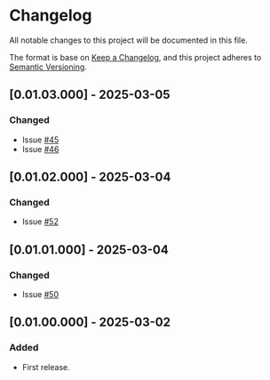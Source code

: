 # Changelog
All notable changes to this project will be documented in this file.

The format is base on [Keep a Changelog](https://keepachangelog.com/en/1.1.0/), and this project adheres to [Semantic Versioning](https://semver.org/spec/v2.0.0.html).

## [0.01.03.000] - 2025-03-05
### Changed
- Issue [#45](https://github.com/j3-signalroom/ccaf-housekeeping-python_lib/issues/45)
- Issue [#46](https://github.com/j3-signalroom/ccaf-housekeeping-python_lib/issues/46)

## [0.01.02.000] - 2025-03-04
### Changed
- Issue [#52](https://github.com/j3-signalroom/ccaf-housekeeping-python_lib/issues/52)

## [0.01.01.000] - 2025-03-04
### Changed
- Issue [#50](https://github.com/j3-signalroom/ccaf-housekeeping-python_lib/issues/50)

## [0.01.00.000] - 2025-03-02
### Added
- First release.